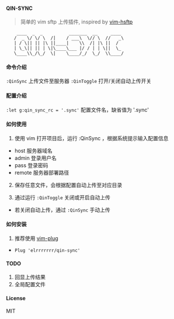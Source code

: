 #### QIN-SYNC

> 简单的 vim sftp 上传插件, inspired by [vim-hsftp](https://github.com/hesselbom/vim-hsftp)

        ____  _  _          _______  __     ____ 
       /  _ \/ \/ \  /|    / ___\  \// \  //   _\
       | / \|| || |\ ||____|    \\  /| |\ ||  /  
       | \_\|| || | \|\____\___ |/ / | | \||  \_ 
       \____\\_/\_/  \|    \____/_/  \_/  \\____/
                                          

#### 命令介绍

`:QinSync`     上传文件至服务器
`:QinToggle`   打开/关闭自动上传开关

#### 配置介绍

`:let g:qin_sync_rc = '.sync'` 配置文件名，缺省值为 '.sync'

#### 如何使用

1. 使用 vim 打开项目后，运行 :QinSync ，根据系统提示输入配置信息
  * host     服务器域名
  * admin    登录用户名
  * pass     登录密码
  * remote   服务器部署路径

2. 保存任意文件，会根据配置自动上传至对应目录

3. 通过运行 `:QinToggle` 关闭或开启自动上传
  * 若关闭自动上传，通过 `:QinSync` 手动上传

#### 如何安装

1. 推荐使用 [vim-plug](https://github.com/junegunn/vim-plug)
  * `Plug 'elrrrrrrr/qin-sync'`

#### TODO

1. 回显上传结果
2. 全局配置文件

#### License

MIT
